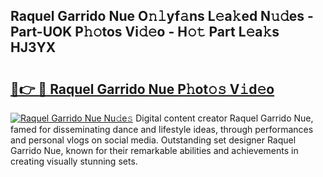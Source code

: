 ## Raquel Garrido Nue O𝚗𝚕yf𝚊ns L𝚎a𝚔ed N𝚞𝚍es - Part-UOK P𝚑𝚘tos Vi𝚍𝚎o - H𝚘𝚝 Part L𝚎a𝚔s HJ3YX

# <h2><a href="http://kfaa0o.oniu.top/?m=Raquel+Garrido+Nue">🔗👉 🔴 Raquel Garrido Nue P𝚑ot𝚘𝚜 V𝚒d𝚎o</a></h2>

[![Raquel Garrido Nue Nu𝚍e𝚜](https://i.imgur.com/0qMVB7G.gif)](http://kfaa0o.oniu.top/?m=Raquel+Garrido+Nue)
Digital content creator Raquel Garrido Nue, famed for disseminating dance and lifestyle ideas, through performances and personal vlogs on social media. Outstanding set designer Raquel Garrido Nue, known for their remarkable abilities and achievements in creating visually stunning sets.  
